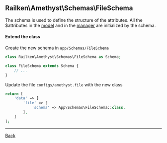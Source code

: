 ## Railken\Amethyst\Schemas\FileSchema

The schema is used to define the structure of the attributes. All the $attributes in the [model](model.md) and in the [manager](manager.md) are initialized by the schema.

#### Extend the class

Create the new schema in `app/Schemas/FileSchema`
```php
class Railken\Amethyst\Schemas\FileSchema as Schema;

class FileSchema extends Schema {
	// ...
}
```
Update the file `configs/amethyst.file` with the new class
```php
return [
    'data' => [
        'file' => [
            'schema' => App\Schemas\FileSchema::class,
        ],
    ]
];
```

---
[Back](index.md)